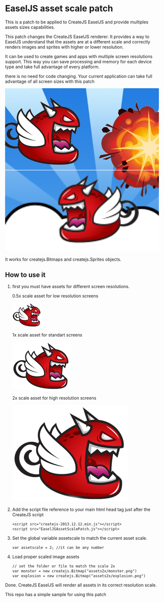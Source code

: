 EaselJS asset scale patch
=========================

This is a patch to be applied to CreateJS EaselJS and provide multiples assets sizes capabilities.

This patch changes the CreateJS EaselJS renderer. It provides a way to EaselJS understand that the assets are at a different scale and correctly renders images and sprites with higher or lower resolution.

It can be used to create games and apps with multiple screen resolutions support. 
This way you can save processing and memory for each device type and take full advantage of every platform. 

there is no need for code changing.
Your current application can take full advantage of all screen sizes with this patch

 ![multi resolution sample image](/sample/patch.png "Sample image")

It works for createjs.Bitmaps and createjs.Sprites objects.

How to use it
-------------
 
1. first you must have assets for different screen resolutions.

    0.5x scale asset for low resolution screens
    
    ![multi resolution sample image](/sample/assets0.5/monster.png "Sample image")
    
    1x scale asset for standart screens
    
    ![multi resolution sample image](/sample/assets1/monster.png "Sample image")
    
    2x scale asset for high resolution screens
    
    ![multi resolution sample image](/sample/assets2/monster.png "Sample image")
    

2.  Add the script file reference to your main html head tag just after the CreateJS script

        <script src="createjs-2013.12.12.min.js"></script>
        <script src="EaselJSAssetScalePatch.js"></script>

3.  Set the global variable assetscale to match the current asset scale. 

        var assetscale = 2; //it can be any number
        
4.  Load proper scaled image assets

        // set the folder or file to match the scale 2x
        var monster = new createjs.Bitmap("assets2x/monster.png") 
        var explosion = new createjs.Bitmap("assets2x/explosion.png") 
  
Done. CreateJS EaselJS will render all assets in its correct resolution scale.


This repo has a simple sample for using this patch
